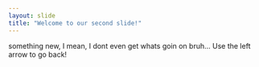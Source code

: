 ```yaml
---
layout: slide
title: "Welcome to our second slide!"
---
```

something new, I mean, I dont even get whats goin on bruh...
Use the left arrow to go back!
